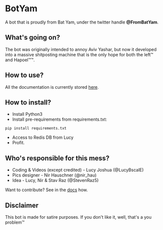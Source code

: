 # BotYam
A bot that is proudly from Bat Yam, under the twitter handle **@FromBatYam**.

## What's going on?
The bot was originally intended to annoy Aviv Yashar, but now it developed into a massive shitposting machine that is the only hope for both the left™ and Hapoel™™.

## How to use?
All the documentation is currently stored [here](https://botyam.readthedocs.io/).

## How to install?
* Install Python3
* Install pre-requirements from requirements.txt:
```
pip install requirements.txt
```
* Access to Redis DB from Lucy
* Profit.

## Who's responsible for this mess?
* Coding & Videos (except credited) - Lucy Joshua (@LucyBscalE)
* Pics designer - Nir Hauschner (@nir_hau)
* Idea - Lucy, Nir & Stav Raz (@StevenRaz5)

Want to contribute? See in the [docs](https://botyam.readthedocs.io) how.

## Disclaimer
This bot is made for satire purposes. If you don't like it, well, that's a you problem™